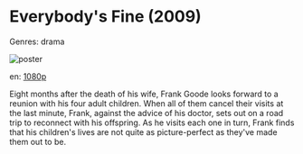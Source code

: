 # Everybody's Fine (2009)

Genres: drama

![poster](http://image.tmdb.org/t/p/w500/twn8J0uDkZXmSx702nkGJNVX23n.jpg)

en:
  [1080p](magnet:?xt=urn:btih:0BCBABA9272113FE863AAF963670483E269EAAC1&tr=udp://glotorrents.pw:6969/announce&tr=udp://tracker.opentrackr.org:1337/announce&tr=udp://torrent.gresille.org:80/announce&tr=udp://tracker.openbittorrent.com:80&tr=udp://tracker.coppersurfer.tk:6969&tr=udp://tracker.leechers-paradise.org:6969&tr=udp://p4p.arenabg.ch:1337&tr=udp://tracker.internetwarriors.net:1337)
  


Eight months after the death of his wife, Frank Goode looks forward to a reunion with his four adult children. When all of them cancel their visits at the last minute, Frank, against the advice of his doctor, sets out on a road trip to reconnect with his offspring. As he visits each one in turn, Frank finds that his children's lives are not quite as picture-perfect as they've made them out to be.
